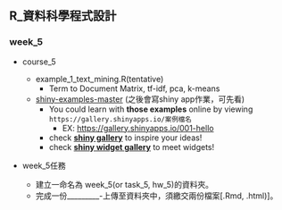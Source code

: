 ## R_資料科學程式設計

### week_5

- course_5
    - example_1_text_mining.R(tentative)
        - Term to Document Matrix, tf-idf, pca, k-means
    - [shiny-examples-master](https://github.com/rstudio/shiny-examples) (之後會寫shiny app作業，可先看)
        - You could learn with **those examples** online by viewing `https://gallery.shinyapps.io/案例檔名`
            - EX: https://gallery.shinyapps.io/001-hello
        - check **[shiny gallery](https://shiny.rstudio.com/gallery/)** to inspire your ideas!
        - check **[shiny widget gallery](https://shiny.rstudio.com/gallery/widget-gallery.html)** to meet widgets! 

- week_5任務
    - 建立一命名為 week_5(or task_5, hw_5)的資料夾。
    - 完成一份_________-上傳至資料夾中，須繳交兩份檔案[.Rmd, .html)]。
